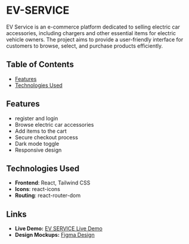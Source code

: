 # EV-SERVICE

EV Service is an e-commerce platform dedicated to selling electric car accessories, including chargers and other essential items for electric vehicle owners. The project aims to provide a user-friendly interface for customers to browse, select, and purchase products efficiently.

## Table of Contents

- [Features](#features)
- [Technologies Used](#technologies-used)

## Features

- register and login
- Browse electric car accessories
- Add items to the cart
- Secure checkout process
- Dark mode toggle
- Responsive design

## Technologies Used

- **Frontend**: React, Tailwind CSS
- **Icons**: react-icons
- **Routing**: react-router-dom

## Links

- **Live Demo:** [EV SERVICE Live Demo]()
- **Design Mockups:** [Figma Design]()
